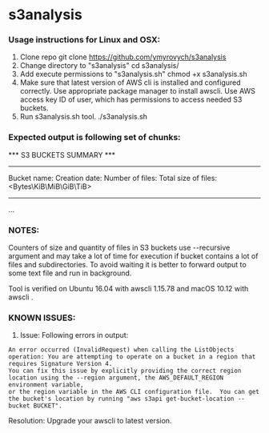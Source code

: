 # s3analysis

### Usage instructions for Linux and OSX:
1. Clone repo
    git clone https://github.com/ymyrovych/s3analysis
2. Change directory to "s3analysis"
    cd s3analysis/
3. Add execute permissions to "s3analysis.sh"
    chmod +x s3analysis.sh
4. Make sure that latest version of AWS cli is installed and configured correctly.
   Use appropriate package manager to install awscli.
   Use AWS access key ID of user, which has permissions to access needed S3 buckets.
5. Run s3analysis.sh tool.
   ./s3analysis.sh


### Expected output is following set of chunks:

   ***   S3 BUCKETS SUMMARY ***
__________________________________

Bucket name:  <name>
Creation date:  <yyyy-mm-dd>
Number of files:  <n>
Total size of files:  <size> <Bytes\KiB\MiB\GiB\TiB>
__________________________________

...


### NOTES:

Counters of size and quantity of files in S3 buckets use --recursive argument and may take a lot of time for execution if bucket contains a lot of files and subdirectories. To avoid waiting it is better to forward output to some text file and run in background.

Tool is verified on Ubuntu 16.04 with awscli 1.15.78 and macOS 10.12 with awscli .

### KNOWN ISSUES:
1. Issue: Following errors in output:
```
An error occurred (InvalidRequest) when calling the ListObjects operation: You are attempting to operate on a bucket in a region that requires Signature Version 4.
You can fix this issue by explicitly providing the correct region location using the --region argument, the AWS_DEFAULT_REGION environment variable,
or the region variable in the AWS CLI configuration file.  You can get the bucket's location by running "aws s3api get-bucket-location --bucket BUCKET".
```
Resolution: Upgrade your awscli to latest version.
